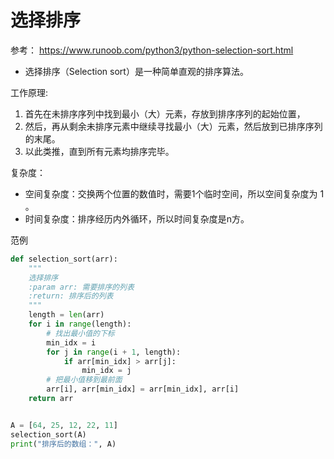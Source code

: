 ﻿
# 选择排序
参考： <https://www.runoob.com/python3/python-selection-sort.html>

- 选择排序（Selection sort）是一种简单直观的排序算法。

工作原理:
  1. 首先在未排序序列中找到最小（大）元素，存放到排序序列的起始位置，
  2. 然后，再从剩余未排序元素中继续寻找最小（大）元素，然后放到已排序序列的末尾。
  3. 以此类推，直到所有元素均排序完毕。

复杂度：
- 空间复杂度：交换两个位置的数值时，需要1个临时空间，所以空间复杂度为 1 。
- 时间复杂度：排序经历内外循环，所以时间复杂度是n方。

范例
```python
def selection_sort(arr):
    """
    选择排序
    :param arr: 需要排序的列表
    :return: 排序后的列表
    """
    length = len(arr)
    for i in range(length):
        # 找出最小值的下标
        min_idx = i
        for j in range(i + 1, length):
            if arr[min_idx] > arr[j]:
                min_idx = j
        # 把最小值移到最前面
        arr[i], arr[min_idx] = arr[min_idx], arr[i]
    return arr


A = [64, 25, 12, 22, 11]
selection_sort(A)
print("排序后的数组：", A)
```



